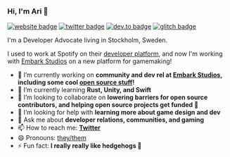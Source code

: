 ### Hi, I'm Ari 👋

[![website badge](https://img.shields.io/badge/website-ariv.se-yellow?style=flat-square)](https://ariv.se)
[![twitter badge](https://img.shields.io/badge/twitter-@AriVanider-blue?style=flat-square&logo=twitter)](https://twitter.com/arivanider)
[![dev.to badge](https://img.shields.io/badge/dev.to-ari-black?style=flat-square&logo=dev.to)](https://dev.to/ari)
[![glitch badge](https://img.shields.io/badge/glitch-@a-magenta?style=flat-square&logo=glitch)](https://glitch.com/@a)

I'm a Developer Advocate living in Stockholm, Sweden.

I used to work at Spotify on their [developer platform](https://developer.spotify.com), and now I'm working with [Embark Studios](https://github.com/EmbarkStudios) on a new platform for gamemaking!

- 🔭 I’m currently working on **community and dev rel at [Embark Studios](https://github.com/EmbarkStudios), including some cool [open source stuff](https://embark.dev)!**
- 🌱 I’m currently learning **Rust, Unity, and Swift**
- 👯 I’m looking to collaborate on **lowering barriers for open source contributors, and helping open source projects get funded 💸**
- 🤔 I’m looking for help with **learning more about game design and dev**
- 💬 Ask me about **developer relations, communities, and gaming**
- 📫 How to reach me: **[Twitter](https://twitter.com/AriVanider)**
- 😄 Pronouns: [they/them](https://pronoun.is/they)
- ⚡ Fun fact: **I really really like hedgehogs 🦔**

